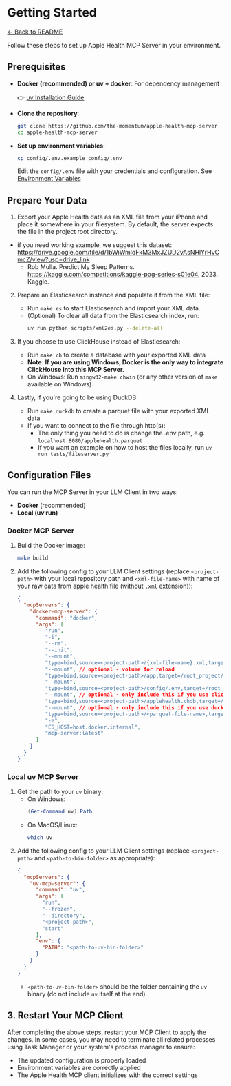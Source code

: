 # Getting Started

[← Back to README](../README.md)

Follow these steps to set up Apple Health MCP Server in your environment.

## Prerequisites

- **Docker (recommended) or uv + docker**: For dependency management

   👉 [uv Installation Guide](https://docs.astral.sh/uv/getting-started/installation/)
- **Clone the repository**:
   ```sh
   git clone https://github.com/the-momentum/apple-health-mcp-server
   cd apple-health-mcp-server
   ```

- **Set up environment variables**:
   ```sh
   cp config/.env.example config/.env
   ```
   Edit the `config/.env` file with your credentials and configuration. See [Environment Variables](../README.md#-Environment-Variables)

## Prepare Your Data

1. Export your Apple Health data as an XML file from your iPhone and place it somewhere in your filesystem. By default, the server expects the file in the project root directory.
  - if you need working example, we suggest this dataset: https://drive.google.com/file/d/1bWiWmlqFkM3MxJZUD2yAsNHlYrHvCmcZ/view?usp=drive_link
    - Rob Mulla. Predict My Sleep Patterns. https://kaggle.com/competitions/kaggle-pog-series-s01e04, 2023. Kaggle.
2. Prepare an Elasticsearch instance and populate it from the XML file:
   - Run `make es` to start Elasticsearch and import your XML data.
   - (Optional) To clear all data from the Elasticsearch index, run:
     ```sh
     uv run python scripts/xml2es.py --delete-all
     ```
3. If you choose to use ClickHouse instead of Elasticsearch:
   - Run `make ch` to create a database with your exported XML data
   - **Note: If you are using Windows, Docker is the only way to integrate ClickHouse into this MCP Server.**
   - On Windows: Run `mingw32-make chwin` (or any other version of `make` available on Windows)

4. Lastly, if you're going to be using DuckDB:
   - Run `make duckdb` to create a parquet file with your exported XML data
   - If you want to connect to the file through http(s):
     - The only thing you need to do is change the .env path, e.g. `localhost:8080/applehealth.parquet`
     - If you want an example on how to host the files locally, run `uv run tests/fileserver.py` 
   

## Configuration Files

You can run the MCP Server in your LLM Client in two ways:
- **Docker** (recommended)
- **Local (uv run)**

### Docker MCP Server

1. Build the Docker image:
   ```sh
   make build
   ```
2. Add the following config to your LLM Client settings (replace `<project-path>` with your local repository path and `<xml-file-name>` with name of your raw data from apple health file (without `.xml` extension)):
   ```json
   {
     "mcpServers": {
       "docker-mcp-server": {
         "command": "docker",
         "args": [
            "run",
            "-i",
            "--rm",
            "--init",
            "--mount",
            "type=bind,source=<project-path>/{xml-file-name}.xml,target=/root_project/raw.xml",
            "--mount", // optional - volume for reload
            "type=bind,source=<project-path>/app,target=/root_project/app", // optional
            "--mount",
            "type=bind,source=<project-path>/config/.env,target=/root_project/config/.env",
            "--mount", // optional - only include this if you use clickhouse
            "type=bind,source=<project-path>/applehealth.chdb,target=/root_project/applehealth.chdb", // optional
            "--mount", // optional - only include this if you use duckdb
            "type=bind,source=<project-path>/<parquet-file-name>,target=/root_project/applehealth.parquet", // optional
            "-e",
            "ES_HOST=host.docker.internal",
            "mcp-server:latest"
         ]
       }
     }
   }
   ```

### Local uv MCP Server

1. Get the path to your `uv` binary:
   - On Windows:
     ```powershell
     (Get-Command uv).Path
     ```
   - On MacOS/Linux:
     ```sh
     which uv
     ```
2. Add the following config to your LLM Client settings (replace `<project-path>` and `<path-to-bin-folder>` as appropriate):
   ```json
   {
     "mcpServers": {
       "uv-mcp-server": {
         "command": "uv",
         "args": [
           "run",
           "--frozen",
           "--directory",
           "<project-path>",
           "start"
         ],
         "env": {
           "PATH": "<path-to-uv-bin-folder>"
         }
       }
     }
   }
   ```
   - `<path-to-uv-bin-folder>` should be the folder containing the `uv` binary (do not include `uv` itself at the end).

## 3. Restart Your MCP Client

After completing the above steps, restart your MCP Client to apply the changes. In some cases, you may need to terminate all related processes using Task Manager or your system's process manager to ensure:
- The updated configuration is properly loaded
- Environment variables are correctly applied
- The Apple Health MCP client initializes with the correct settings

